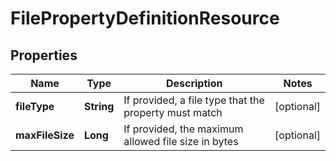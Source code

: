 
# FilePropertyDefinitionResource

## Properties
Name | Type | Description | Notes
------------ | ------------- | ------------- | -------------
**fileType** | **String** | If provided, a file type that the property must match |  [optional]
**maxFileSize** | **Long** | If provided, the maximum allowed file size in bytes |  [optional]




